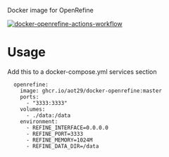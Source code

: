 Docker image for OpenRefine

[![docker-openrefine-actions-workflow](https://github.com/aot29/docker-openrefine/actions/workflows/master.yml/badge.svg)](https://github.com/aot29/docker-openrefine/actions/workflows/master.yml)

# Usage
Add this to a docker-compose.yml services section

```
  openrefine:
    image: ghcr.io/aot29/docker-openrefine:master
    ports:
      - "3333:3333"
    volumes:
      - ./data:/data
    environment:
      - REFINE_INTERFACE=0.0.0.0
      - REFINE_PORT=3333
      - REFINE_MEMORY=1024M
      - REFINE_DATA_DIR=/data
```
